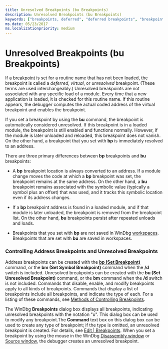 ```yaml
---
title: Unresolved Breakpoints (bu Breakpoints)
description: Unresolved Breakpoints (bu Breakpoints)
keywords: ["breakpoints, deferred", "deferred breakpoints", "breakpoints, BP versus BU", "breakpoints, unresolved"]
ms.date: 05/23/2017
ms.localizationpriority: medium
---
```


# Unresolved Breakpoints (bu Breakpoints)


If a [breakpoint](using-breakpoints.md) is set for a routine name that has not been loaded, the breakpoint is called a *deferred*, *virtual*, or *unresolved* breakpoint. (These terms are used interchangeably.) Unresolved breakpoints are not associated with any specific load of a module. Every time that a new application is loaded, it is checked for this routine name. If this routine appears, the debugger computes the actual coded address of the virtual breakpoint and enables the breakpoint.

If you set a breakpoint by using the **bu** command, the breakpoint is automatically considered unresolved. If this breakpoint is in a loaded module, the breakpoint is still enabled and functions normally. However, if the module is later unloaded and reloaded, this breakpoint does not vanish. On the other hand, a breakpoint that you set with **bp** is immediately resolved to an address.

There are three primary differences between **bp** breakpoints and **bu** breakpoints:

-   A **bp** breakpoint location is always converted to an address. If a module change moves the code at which a **bp** breakpoint was set, the breakpoint remains at the same address. On the other hand, a **bu** breakpoint remains associated with the symbolic value (typically a symbol plus an offset) that was used, and it tracks this symbolic location even if its address changes.

-   If a **bp** breakpoint address is found in a loaded module, and if that module is later unloaded, the breakpoint is removed from the breakpoint list. On the other hand, **bu** breakpoints persist after repeated unloads and loads.

-   Breakpoints that you set with **bp** are not saved in WinDbg [workspaces](using-workspaces.md). Breakpoints that are set with **bu** are saved in workspaces.

### <span id="controlling_address_breakpoints_and_unresolved_breakpoints"></span><span id="CONTROLLING_ADDRESS_BREAKPOINTS_AND_UNRESOLVED_BREAKPOINTS"></span>Controlling Address Breakpoints and Unresolved Breakpoints

Address breakpoints can be created with the [**bp (Set Breakpoint)**](bp--bu--bm--set-breakpoint-.md) command, or the **bm (Set Symbol Breakpoint)** command when the **/d** switch is included. Unresolved breakpoints can be created with the **bu (Set Unresolved Breakpoint)** command, or the **bm** command when the **/d** switch is not included. Commands that disable, enable, and modify breakpoints apply to all kinds of breakpoints. Commands that display a list of breakpoints include all breakpoints, and indicate the type of each. For a listing of these commands, see [Methods of Controlling Breakpoints](methods-of-controlling-breakpoints.md).

The WinDbg **Breakpoints** dialog box displays all breakpoints, indicating unresolved breakpoints with the notation "u". This dialog box can be used to modify any breakpoint.The **Command** text box on this dialog box can be used to create any type of breakpoint; if the type is omitted, an unresolved breakpoint is created. For details, see [Edit | Breakpoints](edit---breakpoints.md). When you set a breakpoint by using the mouse in the WinDbg [Disassembly window](disassembly-window.md) or [Source window](source-window.md), the debugger creates an unresolved breakpoint.

 

 





